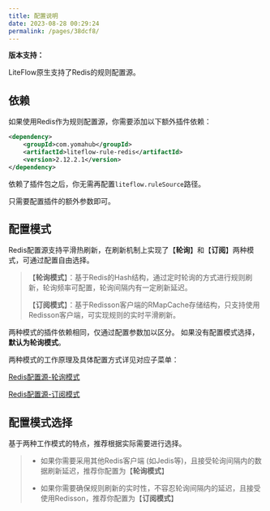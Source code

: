 ```yaml
---
title: 配置说明
date: 2023-08-28 00:29:24
permalink: /pages/38dcf8/
---
```


**版本支持：**<Badge text="v2.11.0+" vertical="middle"/>

LiteFlow原生支持了Redis的规则配置源。

## 依赖

如果使用Redis作为规则配置源，你需要添加以下额外插件依赖：

```xml
<dependency>
    <groupId>com.yomahub</groupId>
    <artifactId>liteflow-rule-redis</artifactId>
    <version>2.12.2.1</version>
</dependency>
```

依赖了插件包之后，你无需再配置`liteflow.ruleSource`路径。

只需要配置插件的额外参数即可。


## 配置模式


Redis配置源支持平滑热刷新，在刷新机制上实现了【**轮询**】和【**订阅**】两种模式，可通过配置自由选择。

>【**轮询模式**】：基于Redis的Hash结构，通过定时轮询的方式进行规则刷新，轮询频率可配置，轮询间隔内有一定刷新延迟。
>
>【**订阅模式**】：基于Redisson客户端的RMapCache存储结构，只支持使用Redisson客户端，可实现规则的实时平滑刷新。

两种模式的插件依赖相同，仅通过配置参数加以区分。 如果没有配置模式选择，**默认为轮询模式**。

两种模式的工作原理及具体配置方式详见对应子菜单：

[Redis配置源-轮询模式](/pages/186747/)

[Redis配置源-订阅模式](/pages/3f553f/)


## 配置模式选择

基于两种工作模式的特点，推荐根据实际需要进行选择。

>* 如果你需要采用其他Redis客户端 (如Jedis等)，且接受轮询间隔内的数据刷新延迟，推荐你配置为【**轮询模式**】
>
>* 如果你需要确保规则刷新的实时性，不容忍轮询间隔内的延迟，且接受使用Redisson，推荐你配置为【**订阅模式**】